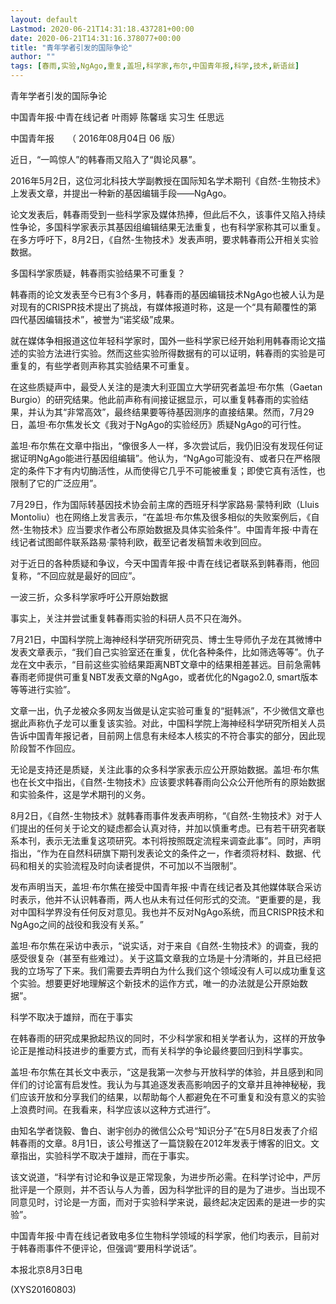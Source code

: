 ```yaml
---
layout: default
Lastmod: 2020-06-21T14:31:18.437281+00:00
date: 2020-06-21T14:31:16.378077+00:00
title: "青年学者引发的国际争论"
author: ""
tags: [春雨,实验,NgAgo,重复,盖坦,科学家,布尔,中国青年报,科学,技术,新语丝]
---
```


青年学者引发的国际争论

中国青年报·中青在线记者 叶雨婷 陈馨瑶 实习生 任思远

中国青年报　　（ 2016年08月04日   06 版）

近日，“一鸣惊人”的韩春雨又陷入了“舆论风暴”。

2016年5月2日，这位河北科技大学副教授在国际知名学术期刊《自然-生物技术》上发表文章，并提出一种新的基因编辑手段——NgAgo。

论文发表后，韩春雨受到一些科学家及媒体热捧，但此后不久，该事件又陷入持续性争论，多国科学家表示其基因组编辑结果无法重复，也有科学家称其可以重复。在多方呼吁下，8月2日，《自然-生物技术》发表声明，要求韩春雨公开相关实验数据。

多国科学家质疑，韩春雨实验结果不可重复？

韩春雨的论文发表至今已有3个多月，韩春雨的基因编辑技术NgAgo也被人认为是对现有的CRISPR技术提出了挑战，有媒体报道时称，这是一个“具有颠覆性的第四代基因编辑技术”，被誉为“诺奖级”成果。

就在媒体争相报道这位年轻科学家时，国外一些科学家已经开始利用韩春雨论文描述的实验方法进行实验。然而这些实验所得数据有的可以证明，韩春雨的实验是可重复的，有些学者则声称其实验结果不可重复。

在这些质疑声中，最受人关注的是澳大利亚国立大学研究者盖坦·布尔焦（Gaetan Burgio）的研究结果。他此前声称有间接证据显示，可以重复韩春雨的实验结果，并认为其“非常高效”，最终结果要等待基因测序的直接结果。然而，7月29日，盖坦·布尔焦发长文《我对于NgAgo的实验经历》质疑NgAgo的可行性。

盖坦·布尔焦在文章中指出，“像很多人一样，多次尝试后，我仍旧没有发现任何证据证明NgAgo能进行基因组编辑”。他认为，“NgAgo可能没有、或者只在严格限定的条件下才有内切酶活性，从而使得它几乎不可能被重复；即使它真有活性，也限制了它的广泛应用”。

7月29日，作为国际转基因技术协会前主席的西班牙科学家路易·蒙特利欧（Lluis Montoliu）也在网络上发言表示，“在盖坦·布尔焦及很多相似的失败案例后，《自然-生物技术》应当要求作者公布原始数据及具体实验条件”。中国青年报·中青在线记者试图邮件联系路易·蒙特利欧，截至记者发稿暂未收到回应。

对于近日的各种质疑和争议，今天中国青年报·中青在线记者联系到韩春雨，他回复称，“不回应就是最好的回应”。

一波三折，众多科学家呼吁公开原始数据

事实上，关注并尝试重复韩春雨实验的科研人员不只在海外。

7月21日，中国科学院上海神经科学研究所研究员、博士生导师仇子龙在其微博中发表文章表示，“我们自己实验室还在重复，优化各种条件，比如筛选等等”。仇子龙在文中表示，“目前这些实验结果距离NBT文章中的结果相差甚远。目前急需韩春雨老师提供可重复NBT发表文章的NgAgo，或者优化的Ngago2.0, smart版本等等进行实验”。

文章一出，仇子龙被众多网友当做是认定实验可重复的“挺韩派”，不少微信文章也据此声称仇子龙可以重复该实验。对此，中国科学院上海神经科学研究所相关人员告诉中国青年报记者，目前网上信息有未经本人核实的不符合事实的部分，因此现阶段暂不作回应。

无论是支持还是质疑，关注此事的众多科学家表示应公开原始数据。盖坦·布尔焦也在长文中指出，《自然-生物技术》应该要求韩春雨向公众公开他所有的原始数据和实验条件，这是学术期刊的义务。

8月2日，《自然-生物技术》就韩春雨事件发表声明称，“《自然-生物技术》对于人们提出的任何关于论文的疑虑都会认真对待，并加以慎重考虑。已有若干研究者联系本刊，表示无法重复这项研究。本刊将按照既定流程来调查此事”。同时，声明指出，“作为在自然科研旗下期刊发表论文的条件之一，作者须将材料、数据、代码和相关的实验流程及时向读者提供，不可加以不当限制”。

发布声明当天，盖坦·布尔焦在接受中国青年报·中青在线记者及其他媒体联合采访时表示，他并不认识韩春雨，两人也从未有过任何形式的交流。“更重要的是，我对中国科学界没有任何反对意见。我也并不反对NgAgo系统，而且CRISPR技术和NgAgo之间的战役和我没有关系。”

盖坦·布尔焦在采访中表示，“说实话，对于来自《自然-生物技术》的调查，我的感受很复杂（甚至有些难过）。关于这篇文章我的立场是十分清晰的，并且已经把我的立场写了下来。我们需要去弄明白为什么我们这个领域没有人可以成功重复这个实验。想要更好地理解这个新技术的运作方式，唯一的办法就是公开原始数据”。

科学不取决于雄辩，而在于事实

在韩春雨的研究成果掀起热议的同时，不少科学家和相关学者认为，这样的开放争论正是推动科技进步的重要方式，而有关科学的争论最终要回归到科学事实。

盖坦·布尔焦在其长文中表示，“这是我第一次参与开放科学的体验，并且感到和同伴们的讨论富有启发性。我认为与其追逐发表高影响因子的文章并且神神秘秘，我们应该开放和分享我们的结果，以帮助每个人都避免在不可重复和没有意义的实验上浪费时间。在我看来，科学应该以这种方式进行”。

由知名学者饶毅、鲁白、谢宇创办的微信公众号“知识分子”在5月8日发表了介绍韩春雨的文章。8月1日，该公号推送了一篇饶毅在2012年发表于博客的旧文。文章指出，实验科学不取决于雄辩，而在于事实。

该文说道，“科学有讨论和争议是正常现象，为进步所必需。在科学讨论中，严厉批评是一个原则，并不否认与人为善，因为科学批评的目的是为了进步。当出现不同意见时，讨论是一方面，而对于实验科学来说，最终起决定因素的是进一步的实验”。

中国青年报·中青在线记者致电多位生物科学领域的科学家，他们均表示，目前对于韩春雨事件不便评论，但强调“要用科学说话”。

本报北京8月3日电

(XYS20160803)

